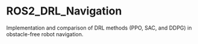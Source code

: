 # ROS2_DRL_Navigation
Implementation and comparison of DRL methods (PPO, SAC, and DDPG) in obstacle-free robot navigation.
